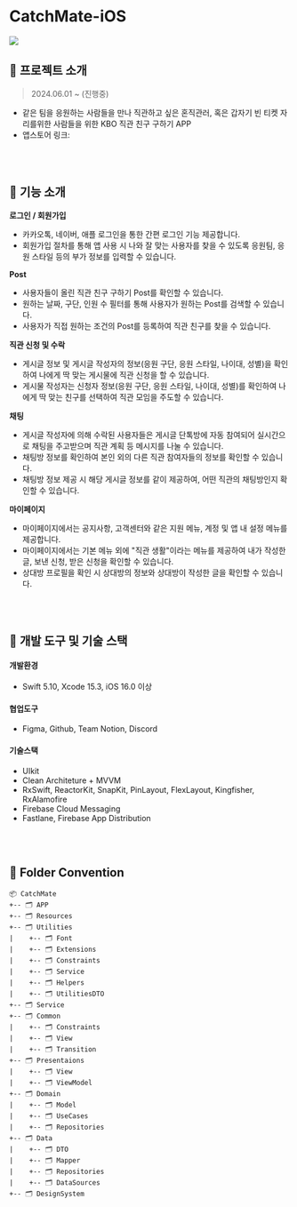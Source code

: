 # CatchMate-iOS
<img src="https://ifh.cc/g/35CSkN.png"></img>

## 📌 프로젝트 소개
> 2024.06.01 ~ (진행중) <br/>
- 같은 팀을 응원하는 사람들을 만나 직관하고 싶은 혼직관러, 혹은 갑자기 빈 티켓 자
리를위한 사람들을 위한 KBO 직관 친구 구하기 APP
- 앱스토어 링크: 

<br/><br/>

## 📌 기능 소개
**로그인 / 회원가입**
- 카카오톡, 네이버, 애플 로그인을 통한 간편 로그인 기능 제공합니다.
- 회원가입 절차를 통해 앱 사용 시 나와 잘 맞는 사용자를 찾을 수 있도록 응원팀, 응원 스타일 등의 부가 정보를 입력할 수 있습니다.

**Post**
- 사용자들이 올린 직관 친구 구하기 Post를 확인할 수 있습니다.
- 원하는 날짜, 구단, 인원 수 필터를 통해 사용자가 원하는 Post를 검색할 수 있습니다.
- 사용자가 직접 원하는 조건의 Post를 등록하여 직관 친구를 찾을 수 있습니다.

**직관 신청 및 수락**
- 게시글 정보 및 게시글 작성자의 정보(응원 구단, 응원 스타일, 나이대, 성별)을 확인하여 나에게 딱 맞는 게시물에 직관 신청을 할 수 있습니다.
- 게시물 작성자는 신청자 정보(응원 구단, 응원 스타일, 나이대, 성별)를 확인하여 나에게 딱 맞는 친구를 선택하여 직관 모임을 주도할 수 있습니다.

**채팅**
- 게시글 작성자에 의해 수락된 사용자들은 게시글 단톡방에 자동 참여되어 실시간으로 채팅을 주고받으며 직관 계획 등 메시지를 나눌 수 있습니다.
- 채팅방 정보를 확인하여 본인 외의 다른 직관 참여자들의 정보를 확인할 수 있습니다.
- 채팅방 정보 제공 시 해당 게시글 정보를 같이 제공하여, 어떤 직관의 채팅방인지 확인할 수 있습니다.

**마이페이지**
- 마이페이지에서는 공지사항, 고객센터와 같은 지원 메뉴, 계정 및 앱 내 설정 메뉴를 제공합니다.
- 마이페이지에서는 기본 메뉴 외에 "직관 생활"이라는 메뉴를 제공하여 내가 작성한 글, 보낸 신청, 받은 신청을 확인할 수 있습니다.
- 상대방 프로필을 확인 시 상대방의 정보와 상대방이 작성한 글을 확인할 수 있습니다. 

<br/><br/>


## 📌 개발 도구 및 기술 스택
#### 개발환경
- Swift 5.10, Xcode 15.3, iOS 16.0 이상
#### 협업도구
- Figma, Github, Team Notion, Discord
#### 기술스택
- UIkit
- Clean Architeture + MVVM
- RxSwift, ReactorKit, SnapKit, PinLayout, FlexLayout, Kingfisher, RxAlamofire
- Firebase Cloud Messaging
- Fastlane, Firebase App Distribution

<br/><br/>
## 📌 Folder Convention
```
📦 CatchMate
+-- 🗂 APP
+-- 🗂 Resources 
+-- 🗂 Utilities 
|    +-- 🗂 Font
|    +-- 🗂 Extensions
|    +-- 🗂 Constraints
|    +-- 🗂 Service
|    +-- 🗂 Helpers
|    +-- 🗂 UtilitiesDTO
+-- 🗂 Service
+-- 🗂 Common
|    +-- 🗂 Constraints
|    +-- 🗂 View
|    +-- 🗂 Transition
+-- 🗂 Presentaions 
|    +-- 🗂 View
|    +-- 🗂 ViewModel
+-- 🗂 Domain
|    +-- 🗂 Model
|    +-- 🗂 UseCases
|    +-- 🗂 Repositories
+-- 🗂 Data
|    +-- 🗂 DTO 
|    +-- 🗂 Mapper 
|    +-- 🗂 Repositories
|    +-- 🗂 DataSources 
+-- 🗂 DesignSystem
```